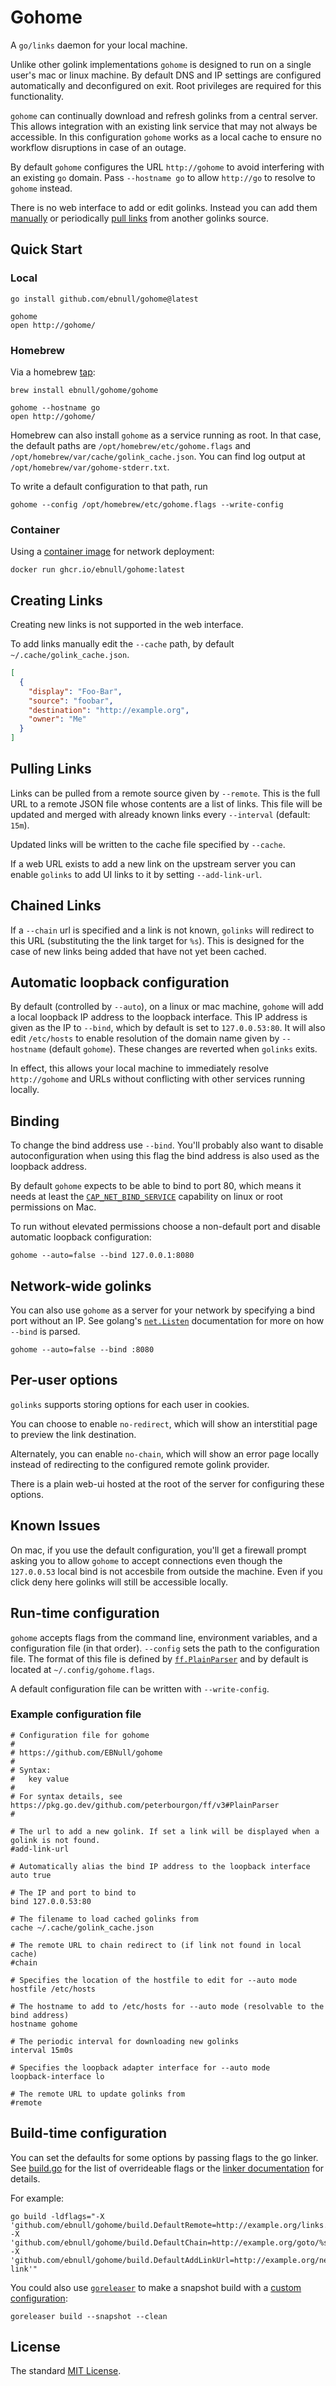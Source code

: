 # Gohome

A `go/links` daemon for your local machine.

Unlike other golink implementations `gohome` is designed to run
on a single user's mac or linux machine. By default DNS and IP
settings are configured automatically and deconfigured on exit.
Root privileges are required for this functionality.

`gohome` can continually download and refresh golinks from a central
server. This allows integration with an existing link service
that may not always be accessible. In this configuration
`gohome` works as a local cache to ensure no workflow disruptions
in case of an outage.

By default `gohome` configures the URL `http://gohome` to avoid
interfering with an existing `go` domain. Pass `--hostname go`
to allow `http://go` to resolve to `gohome` instead.

There is no web interface to add or edit golinks. Instead you can
add them [manually](#creating-links) or periodically [pull links](#chained-links)
from another golinks source.

## Quick Start

### Local

```shell
go install github.com/ebnull/gohome@latest
```
```
gohome
open http://gohome/
```

### Homebrew

Via a homebrew [tap](https://github.com/EBNull/homebrew-gohome):

```shell
brew install ebnull/gohome/gohome
```

```
gohome --hostname go
open http://gohome/
```

Homebrew can also install `gohome` as a service running as root.
In that case, the default paths are `/opt/homebrew/etc/gohome.flags`
and `/opt/homebrew/var/cache/golink_cache.json`. You can find
log output at `/opt/homebrew/var/gohome-stderr.txt`.

To write a default configuration to that path, run

```
gohome --config /opt/homebrew/etc/gohome.flags --write-config
```

### Container

Using a [container image](https://github.com/EBNull/gohome/pkgs/container/gohome)
for network deployment:

```shell
docker run ghcr.io/ebnull/gohome:latest
```

## Creating Links

Creating new links is not supported in the web interface.

To add links manually edit the `--cache` path, by default
`~/.cache/golink_cache.json`.

```json
[
  {
    "display": "Foo-Bar",
    "source": "foobar",
    "destination": "http://example.org",
    "owner": "Me"
  }
]
```

## Pulling Links

Links can be pulled from a remote source given by `--remote`. This is the
full URL to a remote JSON file whose contents are a list of links.
This file will be updated and merged with already known links every `--interval` (default: `15m`).

Updated links will be written to the cache file specified by `--cache`.

If a web URL exists to add a new link on the upstream server you can
enable `golinks` to add UI links to it by setting `--add-link-url`.

## Chained Links

If a `--chain` url is specified and a link is not known, `golinks`
will redirect to this URL (substituting the the link target for `%s`).
This is designed for the case of new links being added that have not
yet been cached.

## Automatic loopback configuration

By default (controlled by `--auto`), on a linux or mac machine, `gohome`
will add a local loopback IP address to the loopback interface. This
IP address is given as the IP to `--bind`, which by default is set
to `127.0.0.53:80`. It will also edit `/etc/hosts` to enable resolution
of the domain name given by `--hostname` (default `gohome`).
These changes are reverted when `golinks` exits.

In effect, this allows your local machine to immediately resolve
`http://gohome` and URLs without conflicting with other services
running locally.

## Binding

To change the bind address use `--bind`. You'll probably also
want to disable autoconfiguration when using this flag the bind
address is also used as the loopback address.

By default `gohome` expects to be able to bind to port 80, which means
it needs at least the [`CAP_NET_BIND_SERVICE`](https://man7.org/linux/man-pages/man7/capabilities.7.html)
capability on linux or root permissions on Mac.

To run without elevated permissions choose a non-default port and
disable automatic loopback configuration:

```shell
gohome --auto=false --bind 127.0.0.1:8080
```

## Network-wide golinks

You can also use `gohome` as a server for your network by
specifying a bind port without an IP. See golang's
[`net.Listen`](https://pkg.go.dev/net#Listen) documentation for
more on how `--bind` is parsed.


```shell
gohome --auto=false --bind :8080
```

## Per-user options

`golinks` supports storing options for each user in cookies.

You can choose to enable `no-redirect`, which will show an
interstitial page to preview the link destination.

Alternately, you can enable `no-chain`, which will show an
error page locally instead of redirecting to the configured
remote golink provider.

There is a plain web-ui hosted at the root of the server
for configuring these options.

## Known Issues

On mac, if you use the default configuration, you'll get a firewall
prompt asking you to allow `gohome` to accept connections even though
the `127.0.0.53` local bind is not accesbile from outside the machine.
Even if you click deny here golinks will still be accessible locally.

## Run-time configuration

`gohome` accepts flags from the command line, environment variables,
and a configuration file (in that order). `--config` sets the path
to the configuration file. The format of this file is defined by
[`ff.PlainParser`](https://pkg.go.dev/github.com/peterbourgon/ff/v3#PlainParser)
and by default is located at `~/.config/gohome.flags`.

A default configuration file can be written with `--write-config`.

### Example configuration file

```
# Configuration file for gohome
#
# https://github.com/EBNull/gohome
#
# Syntax:
#   key value
#
# For syntax details, see https://pkg.go.dev/github.com/peterbourgon/ff/v3#PlainParser
#

# The url to add a new golink. If set a link will be displayed when a golink is not found.
#add-link-url

# Automatically alias the bind IP address to the loopback interface
auto true

# The IP and port to bind to
bind 127.0.0.53:80

# The filename to load cached golinks from
cache ~/.cache/golink_cache.json

# The remote URL to chain redirect to (if link not found in local cache)
#chain

# Specifies the location of the hostfile to edit for --auto mode
hostfile /etc/hosts

# The hostname to add to /etc/hosts for --auto mode (resolvable to the bind address)
hostname gohome

# The periodic interval for downloading new golinks
interval 15m0s

# Specifies the loopback adapter interface for --auto mode
loopback-interface lo

# The remote URL to update golinks from
#remote
```

## Build-time configuration

You can set the defaults for some options by passing flags to the
go linker. See [build.go](build/build.go) for the list of overrideable
flags or the [linker documentation](https://pkg.go.dev/cmd/link) for details.


For example:

```shell
go build -ldflags="-X 'github.com/ebnull/gohome/build.DefaultRemote=http://example.org/links.json' -X 'github.com/ebnull/gohome/build.DefaultChain=http://example.org/goto/%s' -X 'github.com/ebnull/gohome/build.DefaultAddLinkUrl=http://example.org/new-link'"
```

You could also use [`goreleaser`](https://goreleaser.com) to make a snapshot build with a [custom configuration](.goreleaser.yaml#L18-L27):

```
goreleaser build --snapshot --clean
```

## License

The standard [MIT License](LICENSE.txt).
